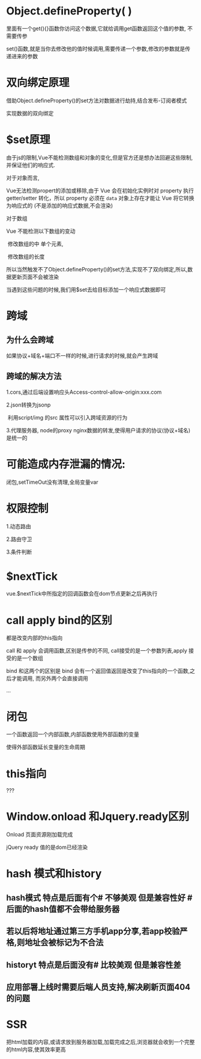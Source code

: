 



# Object.defineProperty( )

​	里面有一个get(){}函数你访问这个数据,它就给调用get函数返回这个值的参数, 不需要传参

​	set()函数,就是当你去修改他的值时候调用,需要传递一个参数,修改的参数就是传递进来的参数



# 双向绑定原理

借助Object.defineProperty()的set方法对数据进行劫持,结合发布-订阅者模式

实现数据的双向绑定



# $set原理

由于js的限制,Vue不能检测数组和对象的变化,但是官方还是想办法回避这些限制,并保证他们的响应式.

对于对象而言,

Vue无法检测propert的添加或移除,由于 Vue 会在初始化实例时对 property 执行 getter/setter 转化，所以 property 必须在 `data` 对象上存在才能让 Vue 将它转换为响应式的 (不是添加的响应式数据,不会渲染)

对于数组

Vue 不能检测以下数组的变动

​	修改数组的中 单个元素,

​	修改数组的长度

所以当然触发不了Object.defineProperty()的set方法,实现不了双向绑定,所以,数据更新页面不会被渲染

当遇到这些问题的时候,我们用$set去给目标添加一个响应式数据即可



# 跨域

## 为什么会跨域

如果协议+域名+端口不一样的时候,进行请求的时候,就会产生跨域

## 跨域的解决方法

1.cors,通过后端设置响应头Access-control-allow-origin:xxx.com

2.json转换为jsonp

​	利用script/img  的src 属性可以引入跨域资源的行为

3.代理服务器, node的proxy nginx数据的转发,使得用户请求的协议(协议+域名)是统一的



# 可能造成内存泄漏的情况:

闭包,setTimeOut没有清理,全局变量var

# 权限控制

1.动态路由

2.路由守卫

3.条件判断

# $nextTick

vue.$nextTick中所指定的回调函数会在dom节点更新之后再执行



# call apply bind的区别

都是改变内部的this指向

call 和 apply 会调用函数,区别是传参的不同, call接受的是一个参数列表,apply 接受的是一个数组

bind 和这两个的区别是 bind 会有一个返回值返回是改变了this指向的一个函数,之后才能调用, 而另外两个会直接调用

...

# 闭包

一个函数返回一个内部函数,内部函数使用外部函数的变量

使得外部函数延长变量的生命周期

# this指向

???

# Window.onload 和Jquery.ready区别

Onload 页面资源刚加载完成

jQuery ready 值的是dom已经渲染



# hash 模式和history 

## hash模式 特点是后面有个#  不够美观 但是兼容性好 #后面的hash值都不会带给服务器

## 若以后将地址通过第三方手机app分享,若app校验严格,则地址会被标记为不合法





## historyt 特点是后面没有#	比较美观 但是兼容性差

## 应用部署上线时需要后端人员支持,解决刷新页面404的问题









# SSR

把html加载的内容,或请求放到服务器加载,加载完成之后,浏览器就会收到一个完整的html内容,使其效率更高

